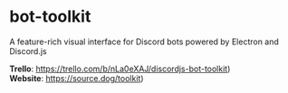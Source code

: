 # bot-toolkit
A feature-rich visual interface for Discord bots powered by Electron and Discord.js

**Trello**: https://trello.com/b/nLa0eXAJ/discordjs-bot-toolkit) </br>
**Website**: https://source.dog/toolkit)
